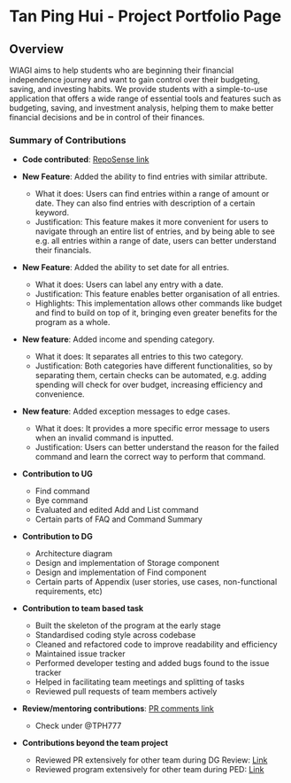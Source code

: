 # Tan Ping Hui - Project Portfolio Page

## Overview
WIAGI aims to help students who are beginning their financial independence journey and want to gain control over their
budgeting, saving, and investing habits. We provide students with a simple-to-use application that offers a wide range
of essential tools and features such as budgeting, saving, and investment analysis, helping them to make better
financial decisions and be in control of their finances.

### Summary of Contributions

+ **Code contributed**: [RepoSense link](https://nus-cs2113-ay2425s1.github.io/tp-dashboard/?search=&sort=groupTitle&sortWithin=title&timeframe=commit&mergegroup=&groupSelect=groupByRepos&breakdown=true&checkedFileTypes=docs~functional-code~test-code~other&since=2024-09-20&tabOpen=true&tabType=authorship&tabAuthor=TPH777&tabRepo=AY2425S1-CS2113-W14-1%2Ftp%5Bmaster%5D&authorshipIsMergeGroup=false&authorshipFileTypes=docs~functional-code~test-code~other&authorshipIsBinaryFileTypeChecked=false&authorshipIsIgnoredFilesChecked=false)

+ **New Feature**: Added the ability to find entries with similar attribute.
    + What it does: Users can find entries within a range of amount or date. 
  They can also find entries with description of a certain keyword.
    + Justification: This feature makes it more convenient for users to navigate through an entire list of entries,
  and by being able to see e.g. all entries within a range of date, users can better understand their financials.

+ **New Feature**: Added the ability to set date for all entries.
    + What it does: Users can label any entry with a date.
    + Justification: This feature enables better organisation of all entries.
    + Highlights: This implementation allows other commands like budget and find to build on top of it, bringing even 
  greater benefits for the program as a whole.

+ **New feature**: Added income and spending category.
    + What it does: It separates all entries to this two category.
    + Justification: Both categories have different functionalities, so by separating them, certain checks can be 
  automated, e.g. adding spending will check for over budget, increasing efficiency and convenience.

+ **New feature**: Added exception messages to edge cases.
  + What it does: It provides a more specific error message to users when an invalid command is inputted.
  + Justification: Users can better understand the reason for the failed command and learn the correct way to perform 
  that command.

+ **Contribution to UG**
    + Find command
    + Bye command
    + Evaluated and edited Add and List command
    + Certain parts of FAQ and Command Summary

+ **Contribution to DG**
    + Architecture diagram
    + Design and implementation of Storage component
    + Design and implementation of Find component
    + Certain parts of Appendix (user stories, use cases, non-functional requirements, etc)

+ **Contribution to team based task**
    + Built the skeleton of the program at the early stage
    + Standardised coding style across codebase
    + Cleaned and refactored code to improve readability and efficiency
    + Maintained issue tracker
    + Performed developer testing and added bugs found to the issue tracker
    + Helped in facilitating team meetings and splitting of tasks
    + Reviewed pull requests of team members actively

+ **Review/mentoring contributions**:
  [PR comments link](https://nus-cs2113-ay2425s1.github.io/dashboards/contents/tp-comments.html)
    + Check under @TPH777

+ **Contributions beyond the team project**
    + Reviewed PR extensively for other team during DG Review:
      [Link](https://github.com/nus-cs2113-AY2425S1/tp/pull/8/files/b17b59f0c868d22e30dce54757118451e754b259)
    + Reviewed program extensively for other team during PED:
      [Link](https://github.com/TPH777/ped/issues)